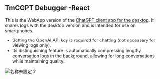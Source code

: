 ## TmCGPT Debugger -React

This is the WebApp version of the [ChatGPT client app for the desktop](https://github.com/Jun-Murakami/TmCGPTD-2.0).
It shares logs with the desktop version and is intended for use on smartphones.

- Setting the OpenAI API key is required for chatting (not necessary for viewing logs only).
- Its distinguishing feature is automatically compressing lengthy conversation logs in the background, allowing for long conversations while maintaining quality.

![名称未設定 2](https://github.com/Jun-Murakami/TmCGPTD-React/assets/126404131/0fbe2602-857d-4c83-a6d1-11e26b1e4ce2)
